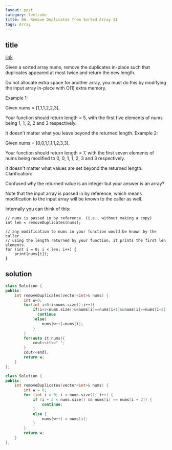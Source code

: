 ```yaml
---
layout: post
category: leetcode
title: 80. Remove Duplicates from Sorted Array II
tags: Array
---
```


## title
[link](https://leetcode.com/problems/remove-duplicates-from-sorted-array-ii/description/)

Given a sorted array nums, remove the duplicates in-place such that duplicates appeared at most twice and return the new length.

Do not allocate extra space for another array, you must do this by modifying the input array in-place with O(1) extra memory.

Example 1:

Given nums = [1,1,1,2,2,3],

Your function should return length = 5, with the first five elements of nums being 1, 1, 2, 2 and 3 respectively.

It doesn't matter what you leave beyond the returned length.
Example 2:

Given nums = [0,0,1,1,1,1,2,3,3],

Your function should return length = 7, with the first seven elements of nums being modified to 0, 0, 1, 1, 2, 3 and 3 respectively.

It doesn't matter what values are set beyond the returned length.
Clarification:

Confused why the returned value is an integer but your answer is an array?

Note that the input array is passed in by reference, which means modification to the input array will be known to the caller as well.

Internally you can think of this:

	// nums is passed in by reference. (i.e., without making a copy)
	int len = removeDuplicates(nums);

	// any modification to nums in your function would be known by the caller.
	// using the length returned by your function, it prints the first len elements.
	for (int i = 0; i < len; i++) {
	    print(nums[i]);
	}

## solution
```c++
class Solution {
public:
    int removeDuplicates(vector<int>& nums) {
        int w=0;
        for(int i=0;i<nums.size();i++){
            if(i+2<nums.size()&&nums[i]==nums[i+1]&&nums[i]==nums[i+2]){
              continue
            }else{
                nums[w++]=nums[i];
            }
        }
        for(auto it:nums){
            cout<<it<<" ";
        }
        cout<<endl;
        return w;
    }
};
```

```c++
class Solution {
public:
	int removeDuplicates(vector<int>& nums) {
		int w = 0;
		for (int i = 0; i < nums.size(); i++) {
			if (i + 2 < nums.size() && nums[i] == nums[i + 2]) {
				continue;
			}
			else {
				nums[w++] = nums[i];
			}
		}
		return w;
	}
};
```